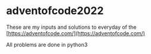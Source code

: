 # adventofcode2022

These are my inputs and solutions to everyday of the [https://adventofcode.com/](https://adventofcode.com/)

All problems are done in python3
